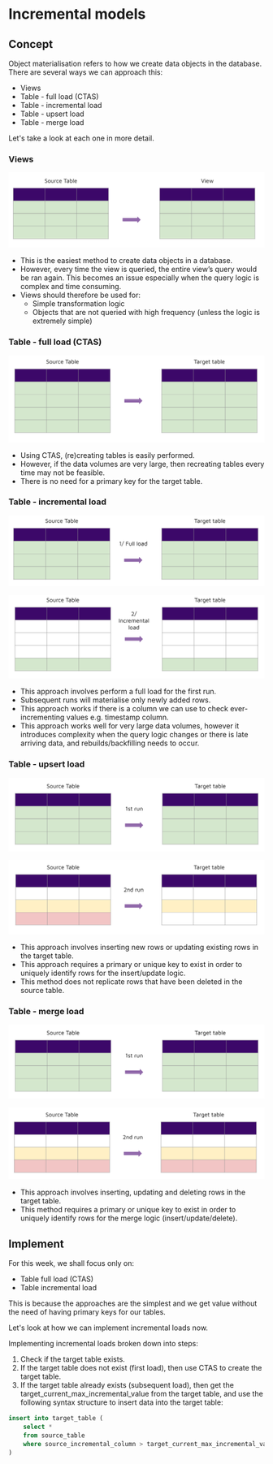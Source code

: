 # Incremental models 

## Concept 

Object materialisation refers to how we create data objects in the database. There are several ways we can approach this: 

- Views
- Table - full load (CTAS)
- Table - incremental load
- Table - upsert load 
- Table - merge load 

Let's take a look at each one in more detail. 

### Views 

![images/views.png](images/views.png)

- This is the easiest method to create data objects in a database. 
- However, every time the view is queried, the entire view’s query would be ran again. This becomes an issue especially when the query logic is complex and time consuming. 
- Views should therefore be used for: 
    - Simple transformation logic 
    - Objects that are not queried with high frequency (unless the logic is extremely simple) 

### Table - full load (CTAS)

![images/table_full_load.png](images/table_full_load.png)

- Using CTAS, (re)creating tables is easily performed. 
- However, if the data volumes are very large, then recreating tables every time may not be feasible. 
- There is no need for a primary key for the target table. 

### Table - incremental load

![images/table_incremental_load_1.png](images/table_incremental_load_1.png)

![images/table_incremental_load_2.png](images/table_incremental_load_2.png)

- This approach involves perform a full load for the first run.
- Subsequent runs will materialise only newly added rows. 
- This approach works if there is a column we can use to check ever-incrementing values e.g. timestamp column. 
- This approach works well for very large data volumes, however it introduces complexity when the query logic changes or there is late arriving data, and rebuilds/backfilling needs to occur. 

### Table - upsert load 

![images/table_upsert_1.png](images/table_upsert_1.png)

![images/table_upsert_2.png](images/table_upsert_2.png)

- This approach involves inserting new rows or updating existing rows in the target table. 
- This approach requires a primary or unique key to exist in order to uniquely identify rows for the insert/update logic. 
- This method does not replicate rows that have been deleted in the source table.

### Table - merge load 

![images/table_merge_load_1.png](images/table_merge_load_1.png)

![images/table_merge_load_2.png](images/table_merge_load_2.png)

- This approach involves inserting, updating and deleting rows in the target table. 
- This method requires a primary or unique key to exist in order to uniquely identify rows for the merge logic (insert/update/delete). 

## Implement 

For this week, we shall focus only on: 
- Table full load (CTAS)
- Table incremental load 

This is because the approaches are the simplest and we get value without the need of having primary keys for our tables. 

Let's look at how we can implement incremental loads now. 

Implementing incremental loads broken down into steps: 

1. Check if the target table exists. 
2. If the target table does not exist (first load), then use CTAS to create the target table. 
3. If the target table already exists (subsequent load), then get the target_current_max_incremental_value from the target table, and use the following syntax structure to insert data into the target table: 

```sql
insert into target_table (
    select * 
    from source_table 
    where source_incremental_column > target_current_max_incremental_value
)
```
